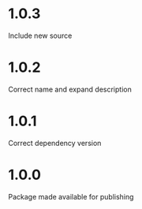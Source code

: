 # 1.0.3
Include new source

# 1.0.2
Correct name and expand description

# 1.0.1
Correct dependency version

# 1.0.0
Package made available for publishing